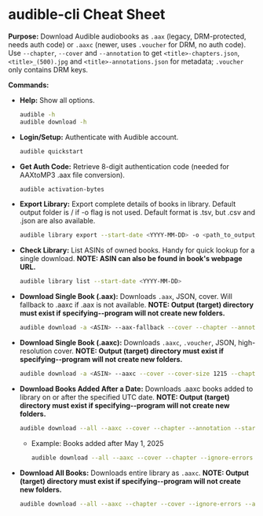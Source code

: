 # audible-cli Cheat Sheet

**Purpose:** Download Audible audiobooks as `.aax` (legacy, DRM-protected, needs auth code) or `.aaxc` (newer, uses `.voucher` for DRM, no auth code). Use `--chapter`, `--cover` and `--annotation` to get `<title>-chapters.json`, `<title>_(500).jpg` and `<title>-annotations.json` for metadata; `.voucher` only contains DRM keys.

**Commands:**
- **Help:** Show all options.
  ```bash
  audible -h
  audible download -h
  ```
- **Login/Setup:** Authenticate with Audible account.
  ```bash
  audible quickstart
  ```
- **Get Auth Code:** Retrieve 8-digit authentication code (needed for AAXtoMP3 .aax file conversion).
  ```bash
  audible activation-bytes
  ```
- **Export Library:** Export complete details of books in library. Default output folder is <Home>/ if -o flag is not used. Default format is .tsv, but .csv and .json are also available.
  ```bash
  audible library export --start-date <YYYY-MM-DD> -o <path_to_output_folder>
  ```
- **Check Library:** List ASINs of owned books. Handy for quick lookup for a single download. **NOTE: ASIN can also be found in book's webpage URL.**
  ```bash
  audible library list --start-date <YYYY-MM-DD>
  ```
- **Download Single Book (.aax):** Downloads `.aax`, JSON, cover. Will fallback to .aaxc if .aax is not available. **NOTE: Output (target) directory must exist if specifying--program will not create new folders.**
  ```bash
  audible download -a <ASIN> --aax-fallback --cover --chapter --annotation -o <path_to_output_folder>
  ```
- **Download Single Book (.aaxc):** Downloads `.aaxc`, `.voucher`, JSON, high-resolution cover. **NOTE: Output (target) directory must exist if specifying--program will not create new folders.**
  ```bash
  audible download -a <ASIN> --aaxc --cover --cover-size 1215 --chapter --annotation -o <path_to_output_folder>
  ```
- **Download Books Added After a Date:** Downloads .aaxc books added to library on or after the specified UTC date. **NOTE: Output (target) directory must exist if specifying--program will not create new folders.**
  ```bash
  audible download --all --aaxc --cover --chapter --annotation --start-date <YYYY-MM-DD> -o <path_to_output_folder>
  ```
  - Example: Books added after May 1, 2025
    ```bash
    audible download --all --aaxc --cover --chapter --ignore-errors --annotation --start-date 2025-05-01 -o ~/Downloads/Audible
    ```
- **Download All Books:** Downloads entire library as `.aaxc`. **NOTE: Output (target) directory must exist if specifying--program will not create new folders.**
  ```bash
  audible download --all --aaxc --chapter --cover --ignore-errors --annotation -o <path_to_output_folder>
  ```
